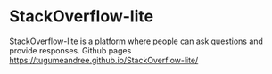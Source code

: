 # StackOverflow-lite
StackOverflow-lite​ is a platform where people can ask questions and provide responses.
Github pages
https://tugumeandree.github.io/StackOverflow-lite/
